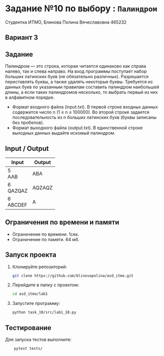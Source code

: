 # Задание №10 по выбору : `Палиндром`
Студентка ИТМО,  Блинова Полина Вячеславовна 465232

## Вариант 3

## Задание 
Палиндром — это строка, которая читается одинаково как справа налево, так и слева направо. На вход программы поступает набор больших латинских букв (не обязательно различных). Разрешается переставлять буквы, а также удалять некоторые буквы.
Требуется из данных букв по указанным правилам составить палиндром наибольшей длины, а если таких палиндромов несколько, то выбрать первый из них в алфавитном порядке.
-	Формат входного файла (input.txt). В первой строке входных данных содержится число n (1 ≤ n ≤ 100000). Во второй строке задается последовательность из n больших латинских букв (буквы записаны без пробелов).
-	Формат выходного файла (output.txt). В единственной строке выходных данных выдайте искомый палиндром.


## Input / Output 

| Input               | Output                |
|---------------------|-----------------------|
| 5<br/>AAB           | ABA                   |
| 6<br/>QAZQAZ        | AQZAQZ                |
| 6<br/>ABCDEF        | A                     |

## Ограничения по времени и памяти

-	Ограничение по времени. 1сек. 
-	Ограничение по памяти. 64 мб.


## Запуск проекта
1. Клонируйте репозиторий:
   ```bash
   git clone https://github.com/blinovapolina/asd_itmo.git
   ```
2. Перейдите в папку с проектом:
   ```bash
   cd asd_itmo/lab1
   ```
3. Запустите программу:
   ```bash
   python task_10/src/lab1_10.py
   ```


## Тестирование
Для запуска тестов выполните:
```bash
    pytest tests/
```
